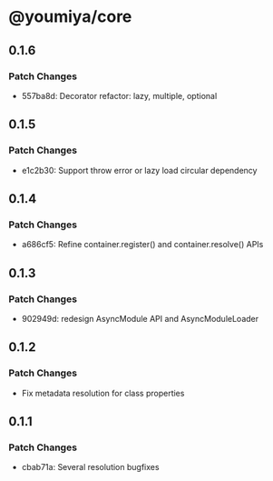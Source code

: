 # @youmiya/core

## 0.1.6

### Patch Changes

- 557ba8d: Decorator refactor: lazy, multiple, optional

## 0.1.5

### Patch Changes

- e1c2b30: Support throw error or lazy load circular dependency

## 0.1.4

### Patch Changes

- a686cf5: Refine container.register() and container.resolve() APIs

## 0.1.3

### Patch Changes

- 902949d: redesign AsyncModule API and AsyncModuleLoader

## 0.1.2

### Patch Changes

- Fix metadata resolution for class properties

## 0.1.1

### Patch Changes

- cbab71a: Several resolution bugfixes
